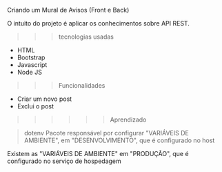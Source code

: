 Criando um Mural de Avisos (Front e Back)

O intuito do projeto é aplicar os conhecimentos sobre API REST. 

>>> tecnologias usadas

- HTML
- Bootstrap
- Javascript
- Node JS

>>> Funcionalidades
- Criar um novo post
- Exclui o post


>>>>>>Aprendizado

> dotenv
Pacote responsável por configurar "VARIÁVEIS DE AMBIENTE", em "DESENVOLVIMENTO", que é configurado no host

Existem as "VARIÁVEIS DE AMBIENTE" em "PRODUÇÃO", que é configurado no serviço de hospedagem